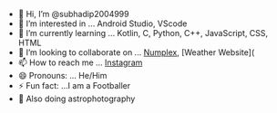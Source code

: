 - 👋 Hi, I’m @subhadip2004999
- 👀 I’m interested in ... Android Studio, VScode
- 🌱 I’m currently learning ... Kotlin, C, Python, C++, JavaScript, CSS, HTML
- 💞️ I’m looking to collaborate on ... [Numplex](https://github.com/Sbiswas001/Numplex495), [Weather Website](
- 📫 How to reach me ... [Instagram](https://www.instagram.com/subhadip_2004)
- 😄 Pronouns: ... He/Him
- ⚡ Fun fact: ...I am a Footballer
- 🔭 Also doing astrophotography

<!---
subhadip2004999/subhadip2004999 is a ✨ special ✨ repository because its `README.md` (this file) appears on your GitHub profile.
You can click the Preview link to take a look at your changes.    
--->
